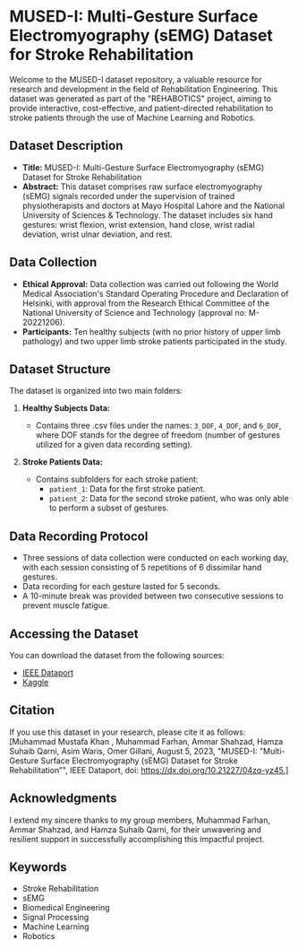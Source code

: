 # MUSED-I: Multi-Gesture Surface Electromyography (sEMG) Dataset for Stroke Rehabilitation

Welcome to the MUSED-I dataset repository, a valuable resource for research and development in the field of Rehabilitation Engineering. This dataset was generated as part of the "REHABOTICS" project, aiming to provide interactive, cost-effective, and patient-directed rehabilitation to stroke patients through the use of Machine Learning and Robotics.

## Dataset Description

- **Title:** MUSED-I: Multi-Gesture Surface Electromyography (sEMG) Dataset for Stroke Rehabilitation
- **Abstract:** This dataset comprises raw surface electromyography (sEMG) signals recorded under the supervision of trained physiotherapists and doctors at Mayo Hospital Lahore and the National University of Sciences & Technology. The dataset includes six hand gestures: wrist flexion, wrist extension, hand close, wrist radial deviation, wrist ulnar deviation, and rest.

## Data Collection

- **Ethical Approval:** Data collection was carried out following the World Medical Association's Standard Operating Procedure and Declaration of Helsinki, with approval from the Research Ethical Committee of the National University of Science and Technology (approval no: M-20221206).
- **Participants:** Ten healthy subjects (with no prior history of upper limb pathology) and two upper limb stroke patients participated in the study.

## Dataset Structure

The dataset is organized into two main folders:

1. **Healthy Subjects Data:**
   - Contains three .csv files under the names: `3_DOF`, `4_DOF`, and `6_DOF`, where DOF stands for the degree of freedom (number of gestures utilized for a given data recording setting).

2. **Stroke Patients Data:**
   - Contains subfolders for each stroke patient:
     - `patient_1`: Data for the first stroke patient.
     - `patient_2`: Data for the second stroke patient, who was only able to perform a subset of gestures.

## Data Recording Protocol

- Three sessions of data collection were conducted on each working day, with each session consisting of 5 repetitions of 6 dissimilar hand gestures.
- Data recording for each gesture lasted for 5 seconds.
- A 10-minute break was provided between two consecutive sessions to prevent muscle fatigue.

## Accessing the Dataset

You can download the dataset from the following sources:
- [IEEE Dataport](https://lnkd.in/dRp7wiRM)
- [Kaggle](https://lnkd.in/d4ihvtSQ)

## Citation

If you use this dataset in your research, please cite it as follows: [Muhammad Mustafa Khan , Muhammad Farhan, Ammar Shahzad, Hamza Suhaib Qarni, Asim Waris, Omer Gillani, August 5, 2023, "MUSED-I: "Multi-Gesture Surface Electromyography (sEMG) Dataset for Stroke Rehabilitation”", IEEE Dataport, doi: https://dx.doi.org/10.21227/04zq-yz45.]


## Acknowledgments
I extend my sincere thanks to my group members, Muhammad Farhan, Ammar Shahzad, and Hamza Suhaib Qarni, for their unwavering and resilient support in successfully accomplishing this impactful project.

## Keywords
- Stroke Rehabilitation
- sEMG
- Biomedical Engineering
- Signal Processing
- Machine Learning
- Robotics
